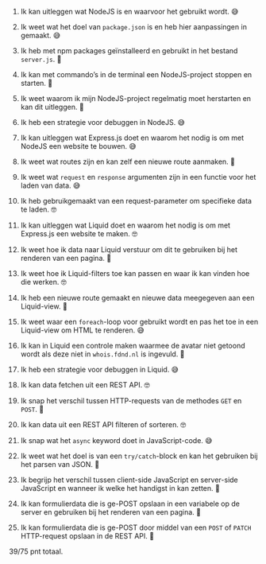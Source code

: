 1. Ik kan uitleggen wat NodeJS is en waarvoor het gebruikt wordt. 😅
2. Ik weet wat het doel van `package.json` is en heb hier aanpassingen in gemaakt. 😅
3. Ik heb met npm packages geïnstalleerd en gebruikt in het bestand `server.js`. 🍗
4. Ik kan met commando’s in de terminal een NodeJS-project stoppen en starten. 🍗
5. Ik weet waarom ik mijn NodeJS-project regelmatig moet herstarten en kan dit uitleggen. 🍗
6. Ik heb een strategie voor debuggen in NodeJS. 😅

7. Ik kan uitleggen wat Express.js doet en waarom het nodig is om met NodeJS een website te bouwen. 😅 
8. Ik weet wat routes zijn en kan zelf een nieuwe route aanmaken. 🍗
9. Ik weet wat `request` en `response` argumenten zijn in een functie voor het laden van data. 😅
10. Ik heb gebruikgemaakt van een request-parameter om specifieke data te laden. 🤓

11. Ik kan uitleggen wat Liquid doet en waarom het nodig is om met Express.js een website te maken. 🤓
12. Ik weet hoe ik data naar Liquid verstuur om dit te gebruiken bij het renderen van een pagina. 🍗
13. Ik weet hoe ik Liquid-filters toe kan passen en waar ik kan vinden hoe die werken. 🤓
14. Ik heb een nieuwe route gemaakt en nieuwe data meegegeven aan een Liquid-view. 🍗
15. Ik weet waar een `foreach`-loop voor gebruikt wordt en pas het toe in een Liquid-view om HTML te renderen. 😅
16. Ik kan in Liquid een controle maken waarmee de avatar niet getoond wordt als deze niet in `whois.fdnd.nl` is ingevuld. 🍗
17. Ik heb een strategie voor debuggen in Liquid. 😅

18. Ik kan data fetchen uit een REST API. 🤓
19. Ik snap het verschil tussen HTTP-requests van de methodes `GET` en `POST`. 🫣
20. Ik kan data uit een REST API filteren of sorteren. 🤓
21. Ik snap wat het `async` keyword doet in JavaScript-code. 😅
22. Ik weet wat het doel is van een `try/catch`-block en kan het gebruiken bij het parsen van JSON. 🫣

23. Ik begrijp het verschil tussen client-side JavaScript en server-side JavaScript en wanneer ik welke het handigst in kan zetten. 🫣
24. Ik kan formulierdata die is ge-POST opslaan in een variabele op de server en gebruiken bij het renderen van een pagina. 🫣
25. Ik kan formulierdata die is ge-POST door middel van een `POST` of `PATCH` HTTP-request opslaan in de REST API. 🫣


39/75 pnt totaal. 